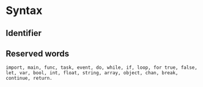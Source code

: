 # Syntax

## Identifier

## Reserved words

`import, main, func, task, event, do, while, if, loop, for true, false, let, var, bool, int, float, string, array, object, chan, break, continue, return.`
